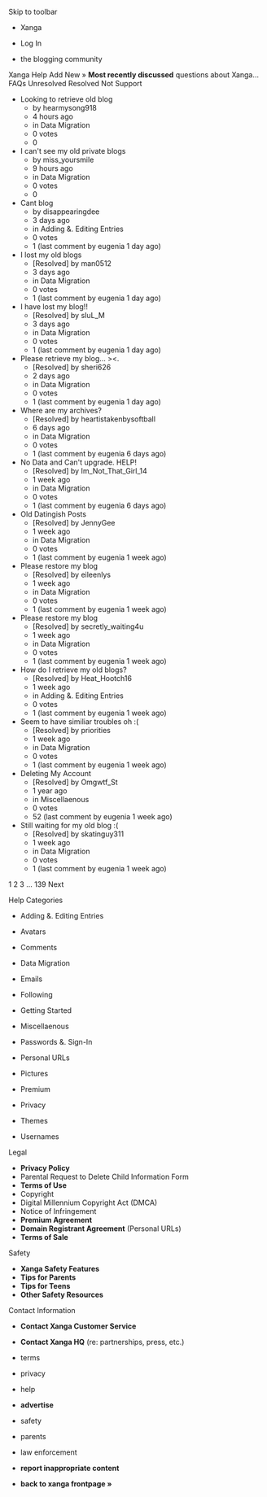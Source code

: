 Skip to toolbar

*   Xanga

*   Log In

*   the blogging community

Xanga Help Add New » **Most recently discussed** questions about Xanga… FAQs Unresolved Resolved Not Support

*   Looking to retrieve old blog
    *   by hearmysong918
    *   4 hours ago
    *   in Data Migration
    *   0 votes
    *   0
*   I can't see my old private blogs
    *   by miss\_yoursmile
    *   9 hours ago
    *   in Data Migration
    *   0 votes
    *   0
*   Cant blog
    *   by disappearingdee
    *   3 days ago
    *   in Adding &. Editing Entries
    *   0 votes
    *   1 (last comment by eugenia 1 day ago)
*   I lost my old blogs
    *   \[Resolved\] by man0512
    *   3 days ago
    *   in Data Migration
    *   0 votes
    *   1 (last comment by eugenia 1 day ago)
*   I have lost my blog!!
    *   \[Resolved\] by sIuL\_M
    *   3 days ago
    *   in Data Migration
    *   0 votes
    *   1 (last comment by eugenia 1 day ago)
*   Please retrieve my blog... ><.
    *   \[Resolved\] by sheri626
    *   2 days ago
    *   in Data Migration
    *   0 votes
    *   1 (last comment by eugenia 1 day ago)
*   Where are my archives?
    *   \[Resolved\] by heartistakenbysoftball
    *   6 days ago
    *   in Data Migration
    *   0 votes
    *   1 (last comment by eugenia 6 days ago)
*   No Data and Can't upgrade. HELP!
    *   \[Resolved\] by Im\_Not\_That\_Girl\_14
    *   1 week ago
    *   in Data Migration
    *   0 votes
    *   1 (last comment by eugenia 6 days ago)
*   Old Datingish Posts
    *   \[Resolved\] by JennyGee
    *   1 week ago
    *   in Data Migration
    *   0 votes
    *   1 (last comment by eugenia 1 week ago)
*   Please restore my blog
    *   \[Resolved\] by eileenlys
    *   1 week ago
    *   in Data Migration
    *   0 votes
    *   1 (last comment by eugenia 1 week ago)
*   Please restore my blog
    *   \[Resolved\] by secretly\_waiting4u
    *   1 week ago
    *   in Data Migration
    *   0 votes
    *   1 (last comment by eugenia 1 week ago)
*   How do I retrieve my old blogs?
    *   \[Resolved\] by Heat\_Hootch16
    *   1 week ago
    *   in Adding &. Editing Entries
    *   0 votes
    *   1 (last comment by eugenia 1 week ago)
*   Seem to have similiar troubles oh :(
    *   \[Resolved\] by priorities
    *   1 week ago
    *   in Data Migration
    *   0 votes
    *   1 (last comment by eugenia 1 week ago)
*   Deleting My Account
    *   \[Resolved\] by Omgwtf\_St
    *   1 year ago
    *   in Miscellaenous
    *   0 votes
    *   52 (last comment by eugenia 1 week ago)
*   Still waiting for my old blog :(
    *   \[Resolved\] by skatinguy311
    *   1 week ago
    *   in Data Migration
    *   0 votes
    *   1 (last comment by eugenia 1 week ago)

1 2 3 ... 139 Next

Help Categories

*   Adding &. Editing Entries
*   Avatars
*   Comments
*   Data Migration
*   Emails
*   Following
*   Getting Started
*   Miscellaenous

*   Passwords &. Sign-In
*   Personal URLs
*   Pictures
*   Premium
*   Privacy
*   Themes
*   Usernames

Legal

*   **Privacy Policy**
*   Parental Request to Delete Child Information Form
*   **Terms of Use**
*   Copyright
*   Digital Millennium Copyright Act (DMCA)
*   Notice of Infringement
*   **Premium Agreement**
*   **Domain Registrant Agreement** (Personal URLs)
*   **Terms of Sale**

Safety

*   **Xanga Safety Features**
*   **Tips for Parents**
*   **Tips for Teens**
*   **Other Safety Resources**

Contact Information

*   **Contact Xanga Customer Service**
*   **Contact Xanga HQ** (re: partnerships, press, etc.)

*   terms
*   privacy
*   help
*   **advertise**

*   safety
*   parents
*   law enforcement
*   **report inappropriate content**

*   **back to xanga frontpage »**